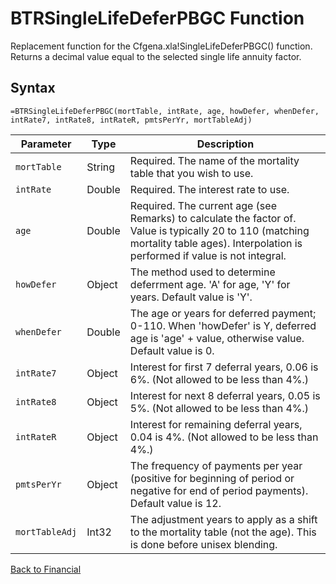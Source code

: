 # BTRSingleLifeDeferPBGC Function

Replacement function for the Cfgena.xla!SingleLifeDeferPBGC() function.  Returns a decimal value equal to the selected single life annuity factor.

## Syntax

```excel
=BTRSingleLifeDeferPBGC(mortTable, intRate, age, howDefer, whenDefer, intRate7, intRate8, intRateR, pmtsPerYr, mortTableAdj)
```

Parameter | Type | Description
---|---|---
`mortTable` | String | Required.  The name of the mortality table that you wish to use.
`intRate` | Double | Required.  The interest rate to use.
`age` | Double | Required.  The current age (see Remarks) to calculate the factor of. Value is typically 20 to 110 (matching mortality table ages). Interpolation is performed if value is not integral.
`howDefer` | Object | The method used to determine deferrment age.  'A' for age, 'Y' for years.  Default value is 'Y'.
`whenDefer` | Double | The age or years for deferred payment; 0-110.  When 'howDefer' is Y, deferred age is 'age' + value, otherwise value.  Default value is 0.
`intRate7` | Object | Interest for first 7 deferral years, 0.06 is 6%. (Not allowed to be less than 4%.)
`intRate8` | Object | Interest for next 8 deferral years, 0.05 is 5%. (Not allowed to be less than 4%.)
`intRateR` | Object | Interest for remaining deferral years, 0.04 is 4%. (Not allowed to be less than 4%.)
`pmtsPerYr` | Object | The frequency of payments per year (positive for beginning of period or negative for end of period payments).  Default value is 12.
`mortTableAdj` | Int32 | The adjustment years to apply as a shift to the mortality table (not the age). This is done before unisex blending.

[Back to Financial](RBLeFinancial.md)